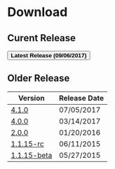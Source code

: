 # Download

## Curent Release

[<button type="button" class="btn btn-success">
**Latest Release (09/06/2017)**
</button>](https://github.com/ringmesh/RINGMesh/archive/5.0.0.zip)

## Older Release

Version                                                                      | Release Date
-----------------------------------------------------------------------------|-------------
[4.1.0](https://github.com/ringmesh/RINGMesh/archive/4.1.0.zip)              | 07/05/2017
[4.0.0](https://github.com/ringmesh/RINGMesh/archive/4.0.0.zip)              | 03/14/2017
[2.0.0](https://github.com/ringmesh/RINGMesh/archive/2.0.0.zip)              | 01/20/2016
[1.1.15-rc](https://github.com/ringmesh/RINGMesh/archive/1.1.15-rc.zip)      | 06/11/2015
[1.1.15-beta](https://github.com/ringmesh/RINGMesh/archive/1.0.15-beta.zip)  | 05/27/2015
